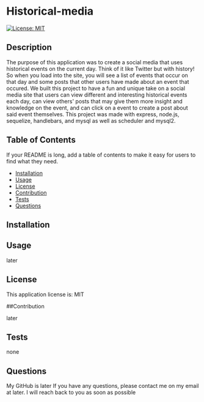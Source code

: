 # Historical-media

[![License: MIT](https://img.shields.io/badge/License-MIT-blue.svg)](https://opensource.org/licenses/MIT)

## Description

The purpose of this application was to create a social media that uses historical events on the current day. Think of it like Twitter but with history! So when you load into the site, you will see a list of events that occur on that day and some posts that other users have made about an event that occured. We built this project to have a fun and unique take on a social media site that users can view different and interesting historical events each day, can view others' posts that may give them more insight and knowledge on the event, and can click on a event to create a post about said event themselves. This project was made with express, node.js, sequelize, handlebars, and mysql as well as scheduler and mysql2.

## Table of Contents

If your README is long, add a table of contents to make it easy for users to find what they need.

- [Installation](#installation)
- [Usage](#usage)
- [License](#license)
- [Contribution](#contribution)
- [Tests](#test)
- [Questions](#questions)

## Installation

## Usage

later

## License

This application license is: MIT

##Contribution

later

## Tests

none

## Questions

My GitHub is later
If you have any questions, please contact me on my email at later. I will reach back to you as soon as possible
